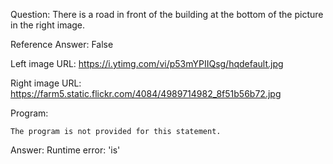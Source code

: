 Question: There is a road in front of the building at the bottom of the picture in the right image.

Reference Answer: False

Left image URL: https://i.ytimg.com/vi/p53mYPIIQsg/hqdefault.jpg

Right image URL: https://farm5.static.flickr.com/4084/4989714982_8f51b56b72.jpg

Program:

```
The program is not provided for this statement.
```
Answer: Runtime error: 'is'

